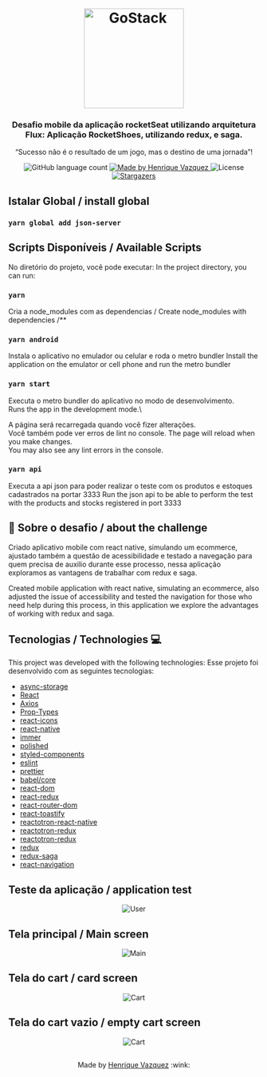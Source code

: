 <h1 align="center">
    <img alt="GoStack" src="https://rocketseat-cdn.s3-sa-east-1.amazonaws.com/bootcamp-header.png" width="200px" />
</h1>

<h3 align="center">
  Desafio mobile da aplicação rocketSeat utilizando arquitetura Flux: Aplicação RocketShoes, utilizando redux, e saga.
</h3>

<p align="center">“Sucesso não é o resultado de um jogo, mas o destino de uma jornada”!</blockquote>

<p align="center">
  <img alt="GitHub language count" src="https://img.shields.io/github/languages/count/HenriqueVazquez/rocketShoesMobile?color=%2304D361">

  <a href="https://www.linkedin.com/in/henrique-vazquez-11905ab6">
    <img alt="Made by Henrique Vazquez" src="https://img.shields.io/badge/made%20by-HenriqueVazquez-%2304D361">
  </a>

  <img alt="License" src="https://img.shields.io/badge/license-MIT-%2304D361">

  <a href="https://github.com/HenriqueVazquez/rocketShoesMobile/stargazers">
    <img alt="Stargazers" src="https://img.shields.io/github/stars/HenriqueVazquez/rocketShoesMobile?style=social">
  </a>
</p>

## Istalar Global / install global

### `yarn global add json-server`

## Scripts Disponíveis / Available Scripts 

No diretório do projeto, você pode executar:
In the project directory, you can run:

### `yarn`

Cria a node_modules com as dependencias / Create node_modules with dependencies /**

### `yarn android`

Instala o aplicativo no emulador ou celular e roda o metro bundler
Install the application on the emulator or cell phone and run the metro bundler


### `yarn start`

Executa o metro bundler do aplicativo no modo de desenvolvimento.\
Runs the app in the development mode.\

A página será recarregada quando você fizer alterações.\
Você também pode ver erros de lint no console.
The page will reload when you make changes.\
You may also see any lint errors in the console.

### `yarn api`

Executa a api json para poder realizar o teste com os produtos e estoques cadastrados na portar 3333
Run the json api to be able to perform the test with the products and stocks registered in port 3333


## :rocket: Sobre o desafio / about the challenge

Criado aplicativo mobile com react native, simulando um ecommerce, ajustado também a questão de acessibilidade e testado a navegação para quem precisa de auxilio durante esse processo, nessa aplicação exploramos as vantagens de trabalhar com redux e saga.

Created mobile application with react native, simulating an ecommerce, also adjusted the issue of accessibility and tested the navigation for those who need help during this process, in this application we explore the advantages of working with redux and saga.

 ## Tecnologias / Technologies 💻

This project was developed with the following technologies:
Esse projeto foi desenvolvido com as seguintes tecnologias:

- [async-storage](https://react-native-async-storage.github.io/async-storage/docs/install/)
- [React](https://pt-br.reactjs.org/)
- [Axios](https://axios-http.com/)
- [Prop-Types](https://github.com/facebook/prop-types)
- [react-icons](https://react-icons.github.io/react-icons/)
- [react-native](https://reactnative.dev/)
- [immer](https://github.com/immerjs/immer)
- [polished](https://polished.js.org/)
- [styled-components](https://styled-components.com/)
- [eslint](https://eslint.org/)
- [prettier](https://eslint.org/)
- [babel/core](https://github.com/babel/babel)
- [react-dom](https://pt-br.reactjs.org/docs/react-dom.html)
- [react-redux](https://react-redux.js.org/)
- [react-router-dom](https://github.com/remix-run/react-router)
- [react-toastify](https://fkhadra.github.io/react-toastify/introduction)
- [reactotron-react-native](https://github.com/infinitered/reactotron/blob/master/docs/quick-start-react-native.md)
- [reactotron-redux](https://github.com/infinitered/reactotron)
- [reactotron-redux](https://github.com/infinitered/reactotron/blob/master/docs/plugin-redux-saga.md)
- [redux](https://react-redux.js.org/)
- [redux-saga](https://redux-saga.js.org/)
- [react-navigation](https://reactnavigation.org/)


## Teste da aplicação / application test
<div align="center">
<img alt="User" src="https://github.com/HenriqueVazquez/rocketShoesMobile/blob/main/screenShot/appgif.gif">
  </div>


## Tela principal / Main screen
<div align="center">
<img alt="Main" src="https://github.com/HenriqueVazquez/rocketShoesMobile/blob/main/screenShot/Main.jpeg">
</div>

## Tela do cart / card screen
<div align="center">
<img alt="Cart" src="https://github.com/HenriqueVazquez/rocketShoesMobile/blob/main/screenShot/Cart.jpeg">  
  </div>
  
  ## Tela do cart vazio / empty cart screen
  <div align="center">
  <img alt="Cart" src="https://github.com/HenriqueVazquez/rocketShoesMobile/blob/main/screenShot/empty%20car.jpeg">
    </div>
  
  
   ## 
   
  <p align="center">
Made by <a href="https://www.linkedin.com/in/henrique-vazquez-11905ab6" target="_blank"> Henrique Vazquez</a> :wink:
  </p>
